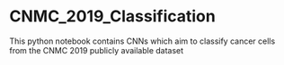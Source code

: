 # CNMC_2019_Classification
This python notebook contains CNNs which aim to classify cancer cells from the CNMC 2019 publicly available dataset
